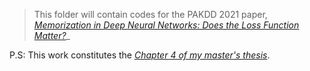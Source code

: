 > This folder will contain codes for the PAKDD 2021 paper, [_Memorization in Deep Neural Networks: Does the Loss Function Matter?_](https://link.springer.com/chapter/10.1007/978-3-030-75765-6_11#:~:text=The%20empirical%20results%20presented%20in,to%20memorize%20the%20training%20examples.)_

P.S: This work constitutes the [_Chapter 4 of my master's thesis_](https://dbp1994.github.io/files/deep-patel-iisc-masters-thesis_compressed.pdf).
